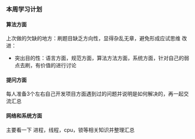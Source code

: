 ### 本周学习计划
#### 算法方面  
上次做的欠缺的地方：刷题目缺乏方向性，显得杂乱无章，避免形成应试思维
改进：  
* 突出目的性：语言方面，规范方面，算法方法方面，系统方面，针对自己的弱点去刷，有价值的进行讨论

#### 提问方面  
每人准备3个左右自己开发项目方面遇到过的问题并说明是如何解决的，再一起交流汇总

#### 网络和系统方面  
主要看一下 进程，线程，cpu，锁等相关知识并整理汇总

